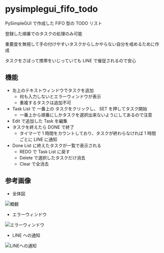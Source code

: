 # pysimplegui_fifo_todo

PySimpleGUI で作成した FIFO 型の TODO リスト

登録した順番でのタスクの処理のみ可能

重要度を無視して手の付けやすいタスクからしかやらない自分を戒めるために作成

タスクをさぼって携帯をいじっていても LINE で催促されるので安心

## 機能

- 左上のテキストウィンドウでタスクを追加
  - 何も入力しないとエラーウィンドウが表示
  - 重複するタスクは追加不可
- Task List で 一番上の タスクをクリックし、 SET を押してタスク開始
  - 一番上から順番にしかタスクを選択出来ないようにしてあるので注意
- Edit で追加した Task を編集
- タスクを終えたら DONE で終了
  - タイマーで 1 時間をカウントしており、タスクが終わらなければ 1 時間ごとに LINE に通知
- Done List に終えたタスクが一覧で表示される
  - REDO で Task List に戻す
  - Delete で選択したタスクだけ消去
  - Clear で全消去

## 参考画像

- 全体図
  </br>

![概観](https://user-images.githubusercontent.com/74105563/171169323-9190ecbf-e5dc-40c6-b8ff-5bad473c8e9e.png)

- エラーウィンドウ
  </br>

![エラーウィンドウ](https://user-images.githubusercontent.com/74105563/171170947-c78aa74e-81ef-4770-b94f-bb98668c6d6a.png)

- LINE への通知
  </br>

![LINEへの通知](https://user-images.githubusercontent.com/74105563/171169733-854878b1-17ae-4f5e-9da5-1b8508398c74.png)
